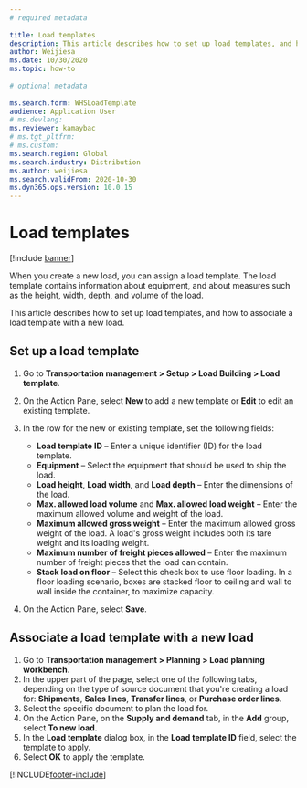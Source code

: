 ```yaml
--- 
# required metadata 
 
title: Load templates
description: This article describes how to set up load templates, and how to associate a load template with a new load.
author: Weijiesa
ms.date: 10/30/2020
ms.topic: how-to 
 
# optional metadata 
 
ms.search.form: WHSLoadTemplate 
audience: Application User 
# ms.devlang: 
ms.reviewer: kamaybac
# ms.tgt_pltfrm: 
# ms.custom: 
ms.search.region: Global
ms.search.industry: Distribution
ms.author: weijiesa
ms.search.validFrom: 2020-10-30 
ms.dyn365.ops.version: 10.0.15
---
```


# Load templates

[!include [banner](../../includes/banner.md)]

When you create a new load, you can assign a load template. The load template contains information about equipment, and about measures such as the height, width, depth, and volume of the load.

This article describes how to set up load templates, and how to associate a load template with a new load.

## Set up a load template

1. Go to **Transportation management \> Setup \> Load Building \> Load template**.
1. On the Action Pane, select **New** to add a new template or **Edit** to edit an existing template.
1. In the row for the new or existing template, set the following fields:

    - **Load template ID** – Enter a unique identifier (ID) for the load template.
    - **Equipment** – Select the equipment that should be used to ship the load.
    - **Load height**, **Load width**, and **Load depth** – Enter the dimensions of the load.
    - **Max. allowed load volume** and **Max. allowed load weight** – Enter the maximum allowed volume and weight of the load.
    - **Maximum allowed gross weight** – Enter the maximum allowed gross weight of the load. A load's gross weight includes both its tare weight and its loading weight.
    - **Maximum number of freight pieces allowed** – Enter the maximum number of freight pieces that the load can contain.
    - **Stack load on floor** – Select this check box to use floor loading. In a floor loading scenario, boxes are stacked floor to ceiling and wall to wall inside the container, to maximize capacity.

1. On the Action Pane, select **Save**.

## Associate a load template with a new load

1. Go to **Transportation management \> Planning \> Load planning workbench**.
1. In the upper part of the page, select one of the following tabs, depending on the type of source document that you're creating a load for: **Shipments**, **Sales lines**, **Transfer lines**, or **Purchase order lines**. 
1. Select the specific document to plan the load for.
1. On the Action Pane, on the **Supply and demand** tab, in the **Add** group, select **To new load**.
1. In the **Load template** dialog box, in the **Load template ID** field, select the template to apply.
1. Select **OK** to apply the template.


[!INCLUDE[footer-include](../../../includes/footer-banner.md)]